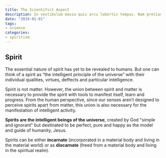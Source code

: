 ```yaml
---
title: The Scientifict Aspect
description: In vestibulum massa quis arcu lobortis tempus. Nam pretium arcu in odio vulputate luctus.
date: "2019-01-01"
tags:
- science
categories:
- spiritism
---
```


## Spirit
The essential nature of spirit has yet to be revealed to humans. But one can think of a spirit as “the intelligent principle of the universe” with their individual qualities, virtues, deffects and particular intelligence.

Spirit is not matter. However, the union between spirit and matter is necessary to provide the spirit with tools to manifest itself, learn and progress. From the human perspective, since our senses aren’t designed to perceive spirits apart from matter, this union is also necessary for the manifestation of intelligent activity.  

**Spirits are the intelligent beings of the universe**, created by God "simple and ignorant" but destinated to be perfect, pure and happy as the model and guide of humanity, Jesus.

Spirits can be either **incarnate** (incorporated in a material body and living in the material world) or as **discarnate** (freed from a material body and living in the spiritual realm).


